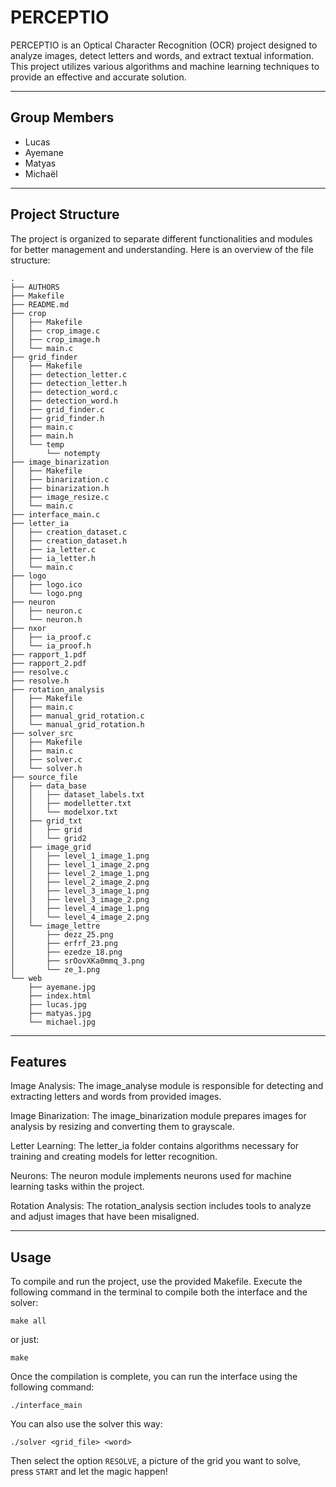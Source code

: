 # PERCEPTIO

PERCEPTIO is an Optical Character Recognition (OCR) project designed to analyze images, detect letters and words, and extract textual information.
This project utilizes various algorithms and machine learning techniques to provide an effective and accurate solution.

---
## Group Members

- Lucas
- Ayemane
- Matyas
- Michaël

---
## Project Structure

The project is organized to separate different functionalities and modules for better management and understanding.
Here is an overview of the file structure:

```
.
├── AUTHORS
├── Makefile
├── README.md
├── crop
│   ├── Makefile
│   ├── crop_image.c
│   ├── crop_image.h
│   └── main.c
├── grid_finder
│   ├── Makefile
│   ├── detection_letter.c
│   ├── detection_letter.h
│   ├── detection_word.c
│   ├── detection_word.h
│   ├── grid_finder.c
│   ├── grid_finder.h
│   ├── main.c
│   ├── main.h
│   └── temp
│       └── notempty
├── image_binarization
│   ├── Makefile
│   ├── binarization.c
│   ├── binarization.h
│   ├── image_resize.c
│   └── main.c
├── interface_main.c
├── letter_ia
│   ├── creation_dataset.c
│   ├── creation_dataset.h
│   ├── ia_letter.c
│   ├── ia_letter.h
│   └── main.c
├── logo
│   ├── logo.ico
│   └── logo.png
├── neuron
│   ├── neuron.c
│   └── neuron.h
├── nxor
│   ├── ia_proof.c
│   └── ia_proof.h
├── rapport_1.pdf
├── rapport_2.pdf
├── resolve.c
├── resolve.h
├── rotation_analysis
│   ├── Makefile
│   ├── main.c
│   ├── manual_grid_rotation.c
│   └── manual_grid_rotation.h
├── solver_src
│   ├── Makefile
│   ├── main.c
│   ├── solver.c
│   └── solver.h
├── source_file
│   ├── data_base
│   │   ├── dataset_labels.txt
│   │   ├── modelletter.txt
│   │   └── modelxor.txt
│   ├── grid_txt
│   │   ├── grid
│   │   └── grid2
│   ├── image_grid
│   │   ├── level_1_image_1.png
│   │   ├── level_1_image_2.png
│   │   ├── level_2_image_1.png
│   │   ├── level_2_image_2.png
│   │   ├── level_3_image_1.png
│   │   ├── level_3_image_2.png
│   │   ├── level_4_image_1.png
│   │   └── level_4_image_2.png
│   └── image_lettre
│       ├── dezz_25.png
│       ├── erfrf_23.png
│       ├── ezedze_18.png
│       ├── srOovXKa0mmq_3.png
│       └── ze_1.png
└── web
    ├── ayemane.jpg
    ├── index.html
    ├── lucas.jpg
    ├── matyas.jpg
    └── michael.jpg
```

---
## Features

Image Analysis: The image_analyse module is responsible for detecting and extracting letters and words from provided images.

Image Binarization: The image_binarization module prepares images for analysis by resizing and converting them to grayscale.

Letter Learning: The letter_ia folder contains algorithms necessary for training and creating models for letter recognition.

Neurons: The neuron module implements neurons used for machine learning tasks within the project.

Rotation Analysis: The rotation_analysis section includes tools to analyze and adjust images that have been misaligned.

---
## Usage

To compile and run the project, use the provided Makefile. Execute the following command in the terminal to compile both the interface and the solver:

```
make all
``` 

or just:

```
make
```

Once the compilation is complete, you can run the interface using the following command:

```
./interface_main
```

You can also use the solver this way:

```
./solver <grid_file> <word>
```

Then select the option `RESOLVE`, a picture of the grid you want to solve, press `START` and let the magic happen!
